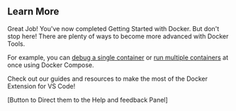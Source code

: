## Learn More
Great Job! You've now completed Getting Started with Docker. But don't stop here! There are plenty of ways to become more advanced with Docker Tools.

For example, you can [debug a single container](https://code.visualstudio.com/docs/containers/debug-common) or [run multiple containers](https://code.visualstudio.com/docs/containers/docker-compose) at once using Docker Compose.

Check out our guides and resources to make the most of the Docker Extension for VS Code!

[Button to Direct them to the Help and feedback Panel]

